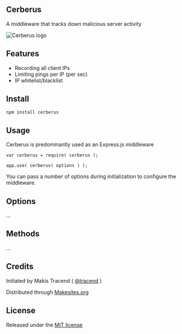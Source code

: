 ## Cerberus

A middleware that tracks down malicious server activity

![Cerberus logo](http://imgur.com/Ow7ll0i)


## Features

* Recording all client IPs
* Limiting pings per IP (per sec)
* IP whitelist/blacklist


## Install

```
npm install cerberus
```

## Usage

Cerberus is predominantly used as an Express.js middleware
```
var cerberus = require( cerberus );

app.use( cerberus( options ) );
```

You can pass a number of options during initialization to configure the middleware.


## Options

...


## Methods

...


## Credits

Initiated by Makis Tracend ( [@tracend](http://github.com/tracend) )

Distributed through [Makesites.org](http://makesites.org/)


## License

Released under the [MIT license](http://makesites.org/licenses/MIT)
